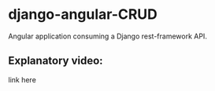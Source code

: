 # django-angular-CRUD
Angular application consuming a Django rest-framework API.

## Explanatory video:
link here
